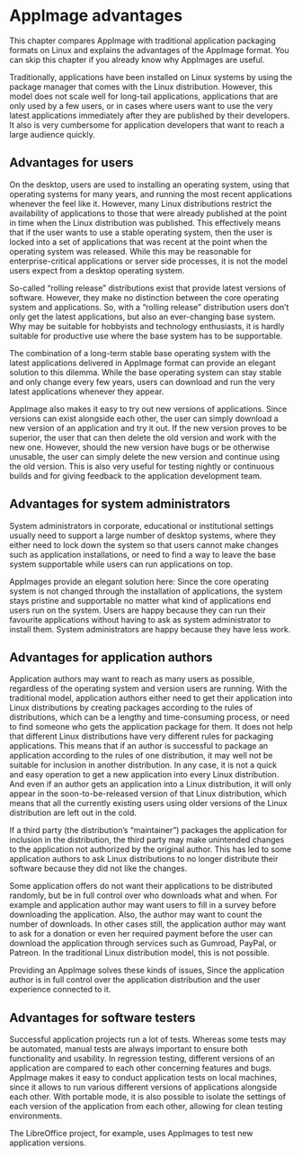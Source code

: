 # AppImage advantages

This chapter compares AppImage with traditional application packaging formats on Linux and explains the advantages of the AppImage format. You can skip this chapter if you already know why AppImages are useful. 

Traditionally, applications have been installed on Linux systems by using the package manager that comes with the Linux distribution. However, this model does not scale well for long-tail applications, applications that are only used by a few users, or in cases where users want to use the very latest applications immediately after they are published by their developers. It also is very cumbersome for application developers that want to reach a large audience quickly. 

## Advantages for users

On the desktop, users are used to installing an operating system, using that operating systems for many years, and running the most recent applications whenever the feel like it. However, many Linux distributions restrict the availability of applications to those that were already published at the point in time when the Linux distribution was published. This effectively means that if the user wants to use a stable operating system, then the user is locked into a set of applications that was recent at the point when the operating system was released. While this may be reasonable for enterprise-critical applications or server side processes, it is not the model users expect from a desktop operating system.

So-called “rolling release” distributions exist that provide latest versions of software. However, they make no distinction between the core operating system and applications. So, with a “rolling release” distribution users don’t only get the latest applications, but also an ever-changing base system. Why may be suitable for hobbyists and technology enthusiasts, it is hardly suitable for productive use where the base system has to be supportable.

The combination of a long-term stable base operating system with the latest applications delivered in AppImage format can provide an elegant solution to this dilemma. While the base operating system can stay stable and only change every few years, users can download and run the very latest applications whenever they appear. 

AppImage also makes it easy to try out new versions of applications. Since versions can exist alongside each other, the user can simply download a new version of an application and try it out. If the new version proves to be superior, the user that can then delete the old version and work with the new one. However, should the new version have bugs or be otherwise unusable, the user can simply delete the new version and continue using the old version. This is also very useful for testing nightly or continuous builds and for giving feedback to the application development team. 

## Advantages for system administrators

System administrators in corporate, educational or institutional settings usually need to support a large number of desktop systems, where they either need to lock down the system so that users cannot make changes such as application installations, or need to find a way to leave the base system supportable while users can run applications on top. 

AppImages provide an elegant solution here: Since the core operating system is not changed through the installation of applications, the system stays pristine and supportable no matter what kind of applications end users run on the system. Users are happy because they can run their favourite applications without having to ask as system administrator to install them. System administrators are happy because they have less work.

## Advantages for application authors

Application authors may want to reach as many users as possible, regardless of the operating system and version users are running.  With the traditional model, application authors either need to get their application into Linux distributions by creating packages according to the rules of distributions, which can be a lengthy and time-consuming process, or need to find someone who gets the application package for them. It does not help that different Linux distributions have very different rules for packaging applications. This means that if an author is successful to package an application according to the rules of one distribution, it may well not be suitable for inclusion in another distribution. In any case, it is not a quick and easy operation to get a new application into every Linux distribution. And even if an author gets an application into a Linux distribution, it will only appear in the soon-to-be-released version of that Linux distribution, which means that all the currently existing users using older versions of the Linux distribution are left out in the cold.

If a third party (the distribution’s “maintainer”) packages the application for inclusion in the distribution, the third party may make unintended changes to the application not authorized by the original author. This has led to some application authors to ask Linux distributions to no longer distribute their software because they did not like the changes. 

Some application offers do not want their applications to be distributed randomly, but be in full control over who downloads what and when. For example and application author may want users to fill in a survey before downloading the application. Also, the author may want to count the number of downloads.  In other cases still, the application author may want to ask for a donation or even her required payment before the user can download the application through services such as Gumroad, PayPal, or Patreon. In the traditional Linux distribution model, this is not possible.

Providing an AppImage solves these kinds of issues, Since the application author is in full control over the application distribution and the user experience connected to it. 

## Advantages for software testers

Successful application projects run a lot of tests. Whereas some tests may be automated, manual tests are always important to ensure both functionality and usability. In regression testing, different versions of an application are compared to each other concerning features and bugs. AppImage makes it easy to conduct application tests on local machines, since it allows to run various different versions of applications alongside each other. With portable mode, it is also possible to isolate the settings of each version of the application from each other, allowing for clean testing environments.

The LibreOffice project, for example, uses AppImages to test new application versions. 
